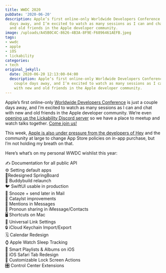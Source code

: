 ```yaml
---
title: WWDC 2020
pubDate: '2020-06-20'
description: Apple’s first online-only Worldwide Developers Conference is just a couple
  days away, and I’m excited to watch as many sessions as I can and chat with new
  and old friends in the Apple developer community.
image: /uploads/A45B0C4C-8626-4B3A-8F9E-F6896461AEFB.jpeg
tags:
- wwdc
- apple
- iOS
- lickability
categories:
- tech
original_jekyll:
  date: 2020-06-20 12:13:00-04:00
  description: Apple’s first online-only Worldwide Developers Conference is just a
    couple days away, and I’m excited to watch as many sessions as I can and chat
    with new and old friends in the Apple developer community.
---
```


Apple’s first online-only [Worldwide Developers Conference](https://developer.apple.com/wwdc20/) is just a couple days away, and I’m excited to watch as many sessions as I can and chat with new and old friends in the Apple developer community. We’re even [opening up the Lickability Discord server](https://twitter.com/lickability/status/1274329972094701570) so we have a place to meetup and watch talks together. [Come join us!](https://discord.com/invite/q8H6D6Z)

This week, [Apple is also under pressure from the developers of Hey](https://techcrunch.com/2020/06/18/interview-apples-schiller-says-position-on-hey-app-is-unchanged-and-no-rules-changes-are-imminent/) and the community at large to change App Store policies on in-app purchase, but I’m not holding my breath on that.

Here’s what’s on my personal WWDC wishlist this year:

✍️ Documentation for all public API  
⚙️ Setting default apps  
📱Redesigned SpringBoard  
🔨 Buddybuild relaunch  
🐦 SwiftUI usable in production  
📧 Snooze + send later in Mail  
💎 Cataylst improvements   
💬 Mentions in Messages   
🔖 Pronoun sharing in iMessage/Contacts   
🖥 Shortcuts on Mac   
🔗 Universal Link Settings   
🔒 iCloud Keychain Import/Export   
🗓 Calendar Redesign   
⌚️ Apple Watch Sleep Tracking   
🧠 Smart Playlists & Albums on iOS   
🧭 iOS Safari Tab Redesign   
📲 Customizable Lock Screen Actions   
🎛 Control Center Extensions   
